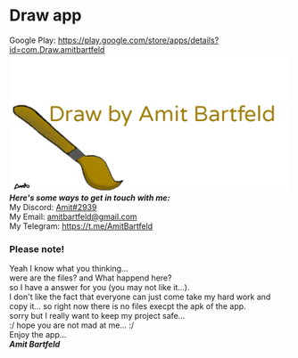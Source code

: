 # Draw app
Google Play: https://play.google.com/store/apps/details?id=com.Draw.amitbartfeld</br>
[![](https://github.com/amitbartfeld/Draw/blob/master/asset/Draw%20app%20poster.png)](https://play.google.com/store/apps/details?id=com.Draw.amitbartfeld)
***Here's some ways to get in touch with me:***</br>
My Discord: [Amit#2939](https://discord.com/channels/@me/257775386870415360 "Amit#2939") </br>
My Email: [amitbartfeld@gmail.com](mailto:amitbartfeld@gmail.com "amitbartfeld@gmail.com")</br>
My Telegram: https://t.me/AmitBartfeld</br>
### Please note!
Yeah I know what you thinking... </br>
were are the files? and What happend here? </br>
so I have a answer for you (you may not like it...). </br>
I don't like the fact that everyone can just come take my hard work and copy it... so right now there is no files execpt the apk of the app. </br>
sorry but I really want to keep my project safe... </br>
:/ hope you are not mad at me... :/ </br>
Enjoy the app... </br> 
***Amit Bartfeld***</br>
